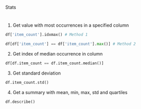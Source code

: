 # 
Stats
#

1. Get value with most occurrences in a specified column
```python
df['item_count'].idxmax() # Method 1

df[df['item_count'] == df['item_count'].max()] # Method 2
```

2. Get index of median occurrence in column
```python
df[df.item_count == df.item_count.median()]
```

3. Get standard deviation
```python
df.item_count.std()
```

4. Get a summary with mean, min, max, std and quartiles
```python
df.describe()
```